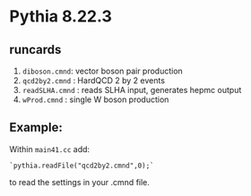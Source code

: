 # Pythia 8.22.3

## runcards ##

 1. `diboson.cmnd`: vector boson pair production
 2. `qcd2by2.cmnd` : HardQCD 2 by 2 events
 3. `readSLHA.cmnd` : reads SLHA input, generates hepmc output
 4. `wProd.cmnd` : single W boson production

## Example: ##

 Within `main41.cc`  add:
 
	`pythia.readFile("qcd2by2.cmnd",0);`

to read the settings in your .cmnd file. 
  
